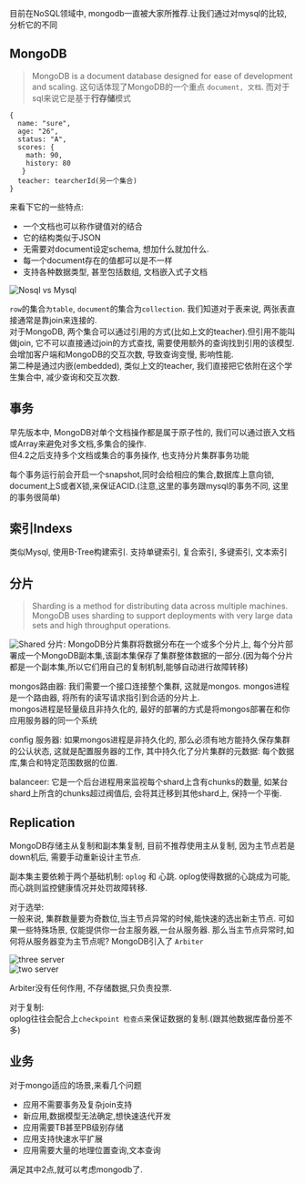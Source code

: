 目前在NoSQL领域中, mongodb一直被大家所推荐.让我们通过对mysql的比较, 分析它的不同

## MongoDB
> MongoDB is a document database designed for ease of development and scaling.
这句话体现了MongoDB的一个重点 `document, 文档`. 而对于sql来说它是基于**行存储**模式  
```
{
  name: "sure",
  age: "26",
  status: "A",
  scores: {
    math: 90,
    history: 80
   }
  teacher: tearcherId(另一个集合)
}
```
来看下它的一些特点:
- 一个文档也可以称作键值对的结合
- 它的结构类似于JSON
- 无需要对document设定schema, 想加什么就加什么. 
- 每一个document存在的值都可以是不一样
- 支持各种数据类型, 甚至包括数组, 文档嵌入式子文档

![Nosql vs Mysql](https://img.draveness.me/2017-09-06-Translating-Between-RDBMS-and-MongoDB.jpg-1000width)  

`row`的集合`为table`, `document`的集合为`collection`. 我们知道对于表来说, 两张表直接通常是靠join来连接的.   
对于MongoDB, 两个集合可以通过引用的方式(比如上文的teacher).但引用不能叫做join, 它不可以直接通过join的方式查找, 需要使用额外的查询找到引用的该模型.会增加客户端和MongoDB的交互次数, 导致查询变慢, 影响性能.  
第二种是通过内嵌(embedded), 类似上文的teacher, 我们直接把它依附在这个学生集合中, 减少查询和交互次数.

## 事务
早先版本中, MongoDB对单个文档操作都是属于原子性的, 我们可以通过嵌入文档或Array来避免对多文档,多集合的操作.  
但4.2之后支持多个文档或集合的事务操作, 也支持分片集群事务功能  

每个事务运行前会开启一个snapshot,同时会给相应的集合,数据库上意向锁, document上S或者X锁,来保证ACID.(注意,这里的事务跟mysql的事务不同, 这里的事务很简单)

## 索引Indexs
类似Mysql, 使用B-Tree构建索引. 支持单键索引, 复合索引, 多键索引, 文本索引

## 分片
> Sharding is a method for distributing data across multiple machines. MongoDB uses sharding to support deployments with very large data sets and high throughput operations.

![Shared](https://docs.mongodb.com/manual/_images/sharded-cluster-production-architecture.bakedsvg.svg)
分片:
MongoDB分片集群将数据分布在一个或多个分片上, 每个分片部署成一个MongoDB副本集,该副本集保存了集群整体数据的一部分.(因为每个分片都是一个副本集,所以它们用自己的复制机制,能够自动进行故障转移)

mongos路由器:
我们需要一个接口连接整个集群, 这就是mongos. mongos进程是一个路由器, 将所有的读写请求指引到合适的分片上.  
mongos进程是轻量级且非持久化的, 最好的部署的方式是将mongos部署在和你应用服务器的同一个系统

config 服务器:
如果mongos进程是非持久化的, 那么必须有地方能持久保存集群的公认状态, 这就是配置服务器的工作, 其中持久化了分片集群的元数据: 每个数据库,集合和特定范围数据的位置.

balanceer:
它是一个后台进程用来监视每个shard上含有chunks的数量, 如某台shard上所含的chunks超过阀值后, 会将其迁移到其他shard上, 保持一个平衡.

## Replication
MongoDB存储主从复制和副本集复制, 目前不推荐使用主从复制, 因为主节点若是down机后, 需要手动重新设计主节点.

副本集主要依赖于两个基础机制: `oplog` 和 心跳. oplog使得数据的心跳成为可能, 而心跳则监控健康情况并处罚故障转移.

对于选举:  
一般来说, 集群数量要为奇数位,当主节点异常的时候,能快速的选出新主节点. 可如果一些特殊场景, 仅能提供你一台主服务器,一台从服务器. 那么当主节点异常时,如何将从服务器变为主节点呢? MongoDB引入了 `Arbiter`

![three server](https://docs.mongodb.com/manual/_images/replica-set-primary-with-two-secondaries.bakedsvg.svg)  
![two server](https://docs.mongodb.com/manual/_images/replica-set-primary-with-secondary-and-arbiter.bakedsvg.svg)

Arbiter没有任何作用, 不存储数据,只负责投票.

对于复制:  
oplog往往会配合上`checkpoint 检查点`来保证数据的复制.(跟其他数据库备份差不多)

## 业务
对于mongo适应的场景,来看几个问题
- 应用不需要事务及复杂join支持
- 新应用,数据模型无法确定,想快速迭代开发
- 应用需要TB甚至PB级别存储
- 应用支持快速水平扩展
- 应用需要大量的地理位置查询,文本查询

满足其中2点,就可以考虑mongodb了.
